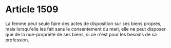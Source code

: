 # Article 1509

La femme peut seule faire des actes de disposition sur ses biens propres, mais lorsqu'elle les fait sans le consentement du mari, elle ne peut disposer que de la nue-propriété de ses biens, si ce n'est pour les besoins de sa profession.